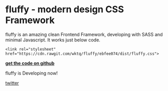 # fluffy - modern design CSS Framework

fluffy is an amazing clean Frontend Framework, developing with SASS and minimal Javascript.
It works just below code.

```
<link rel="stylesheet" href="https://cdn.rawgit.com/wktq/fluffy/ebfee074/dist/fluffy.css">
```

[**get the code on github**](https://github.com/wktq/fluffy)

fluffy is Developing now!

[twitter](https://twitter.com/)

[webpack]: https://webpack.js.org/
[ExtractTextPlugin]: https://github.com/webpack/extract-text-webpack-plugin
